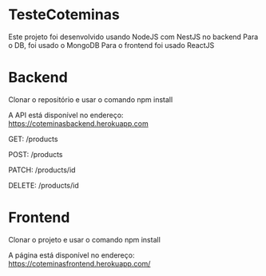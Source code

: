 # TesteCoteminas

Este projeto foi desenvolvido usando NodeJS com NestJS no backend
Para o DB, foi usado o MongoDB
Para o frontend foi usado ReactJS

# Backend

Clonar o repositório e usar o comando npm install

A API está disponível no endereço:
https://coteminasbackend.herokuapp.com

GET:
/products

POST:
/products

PATCH:
/products/id

DELETE:
/products/id

# Frontend

Clonar o projeto e usar o comando npm install

A página está disponível no endereço:
https://coteminasfrontend.herokuapp.com/

